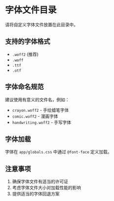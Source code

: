 # 字体文件目录

请将自定义字体文件放置在此目录中。

## 支持的字体格式

- `.woff2` (推荐)
- `.woff`
- `.ttf`
- `.otf`

## 字体命名规范

建议使用有意义的文件名，例如：

- `crayon.woff2` - 手绘蜡笔字体
- `comic.woff2` - 漫画字体
- `handwriting.woff2` - 手写字体

## 字体加载

字体在 `app/globals.css` 中通过 `@font-face` 定义加载。

## 注意事项

1. 确保字体文件有适当的许可证
2. 考虑字体文件大小对加载性能的影响
3. 提供适当的字体回退方案